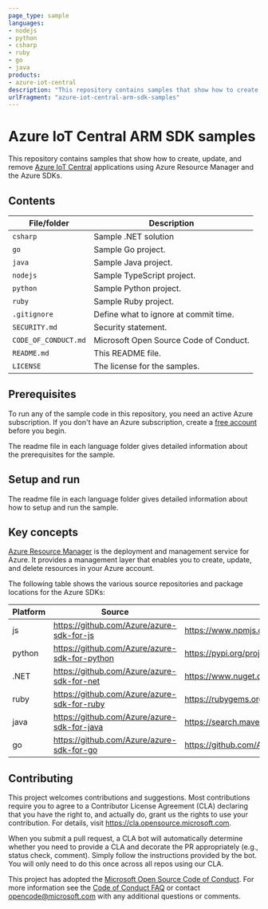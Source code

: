 ```yaml
---
page_type: sample
languages:
- nodejs
- python
- csharp
- ruby
- go
- java
products:
- azure-iot-central
description: "This repository contains samples that show how to create, update, and remove Azure IoT Central applications using Azure Resource Manager and the Azure SDKs."
urlFragment: "azure-iot-central-arm-sdk-samples"
---
```


# Azure IoT Central ARM SDK samples

This repository contains samples that show how to create, update, and remove [Azure IoT Central](https://aka.ms/iotcentral) applications using Azure Resource Manager and the Azure SDKs.

## Contents

| File/folder           | Description                                |
|-----------------------|--------------------------------------------|
| `csharp`              | Sample .NET solution                       |
| `go`                  | Sample Go project.                         |
| `java`                | Sample Java project.                       |
| `nodejs`              | Sample TypeScript project.                 |
| `python`              | Sample Python project.                     |
| `ruby`                | Sample Ruby project.                       |
| `.gitignore`          | Define what to ignore at commit time.      |
| `SECURITY.md`         | Security statement.                        |
| `CODE_OF_CONDUCT.md` | Microsoft Open Source Code of Conduct.      |
| `README.md`           | This README file.                          |
| `LICENSE`             | The license for the samples.               |

## Prerequisites

To run any of the sample code in this repository, you need an active Azure subscription. If you don't have an Azure subscription, create a [free account](https://azure.microsoft.com/free/) before you begin.

The readme file in each language folder gives detailed information about the prerequisites for the sample.

## Setup and run

The readme file in each language folder gives detailed information about how to setup and run the sample.

## Key concepts

[Azure Resource Manager](https://docs.microsoft.com/azure/azure-resource-manager/management/overview) is the deployment and management service for Azure. It provides a management layer that enables you to create, update, and delete resources in your Azure account.

The following table shows the various source repositories and package locations for the Azure SDKs:

| Platform | Source                                        | Package                                                              |
|----------|-----------------------------------------------|----------------------------------------------------------------------|
| js     | https://github.com/Azure/azure-sdk-for-js   | https://www.npmjs.com/package/@azure/arm-iotcentral                  |
| python   | https://github.com/Azure/azure-sdk-for-python | https://pypi.org/project/azure-mgmt-iotcentral                       |
| .NET     | https://github.com/Azure/azure-sdk-for-net    | https://www.nuget.org/packages/Microsoft.Azure.Management.IotCentral |
| ruby     | https://github.com/Azure/azure-sdk-for-ruby   | https://rubygems.org/gems/azure_mgmt_iot_central                     |
| java     | https://github.com/Azure/azure-sdk-for-java   | https://search.maven.org/search?q=a:azure-mgmt-iotcentral            |
| go       | https://github.com/Azure/azure-sdk-for-go     | https://github.com/Azure/azure-sdk-for-go/                           |

## Contributing

This project welcomes contributions and suggestions.  Most contributions require you to agree to a
Contributor License Agreement (CLA) declaring that you have the right to, and actually do, grant us
the rights to use your contribution. For details, visit https://cla.opensource.microsoft.com.

When you submit a pull request, a CLA bot will automatically determine whether you need to provide
a CLA and decorate the PR appropriately (e.g., status check, comment). Simply follow the instructions
provided by the bot. You will only need to do this once across all repos using our CLA.

This project has adopted the [Microsoft Open Source Code of Conduct](https://opensource.microsoft.com/codeofconduct/).
For more information see the [Code of Conduct FAQ](https://opensource.microsoft.com/codeofconduct/faq/) or
contact [opencode@microsoft.com](mailto:opencode@microsoft.com) with any additional questions or comments.
